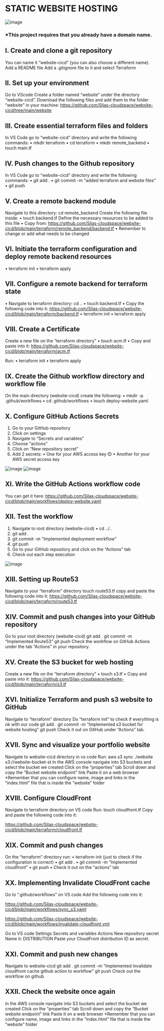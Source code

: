 # **STATIC WEBSITE HOSTING**

![image](https://github.com/user-attachments/assets/84fdc0d9-4ed9-4df5-863d-4ef4abdd635a)

### *This project requires that you already have a domain name.


## I.	Create and clone a git repository

You can name it “website-cicd” (you can also choose a different name).
Add a README file
Add a .gitignore file to it and select Terraform

## II.	Set up your environment

Go to VScode
Create a folder named “website” under the directory “website-cicd”.
Download the following files and add them to the folder “website” in your machine: https://github.com/Silas-cloudspace/website-cicd/tree/main/website

## III.	Create essential terraform files and folders

In VS Code go to “website-cicd” directory and write the following commands:
•	mkdir terraform
•	cd terraform
•	mkdir remote_backend
•	touch main.tf

## IV.	Push changes to the Github repository

In VS Code go to “website-cicd” directory and write the following commands:
•	git add .
•	git commit -m “added terraform and website files”
•	git push

## V.	Create a remote backend module

Navigate to this directory: cd remote_backend
Create the following file inside: 
•	touch backend.tf
Define the necessary resources to be added to this file
•	Copy from: 
https://github.com/Silas-cloudspace/website-cicd/blob/main/terraform/remote_backend/backend.tf
•	Remember to change or add what needs to be changed

## VI.	Initiate the terraform configuration and deploy remote backend resources

•	terraform init
•	terraform apply

## VII.	Configure a remote backend for terraform state

•	Navigate to terraform directory: cd ..
•	touch backend.tf 
•	Copy the following code into it: 
https://github.com/Silas-cloudspace/website-cicd/blob/main/terraform/backend.tf
•	terraform init
•	terraform apply

## VIII.	Create a Certificate

Create a new file on the “terraform directory”
•	touch acm.tf
•	Copy and paste into it:
https://github.com/Silas-cloudspace/website-cicd/blob/main/terraform/acm.tf

Run:
•	terraform init
•	terraform apply

## IX.	Create the Github workflow directory and workflow file

On the main directory (website-cicd) create the following:
•	mkdir -p .github/workflows 
•	cd .github/workflows
•	touch deploy-website.yaml

## X.	Configure GitHub Actions Secrets

1)	Go to your GitHub repository
2)	Click on settings
3)	Navigate to “Secrets and variables”
4)	Choose “actions”
5)	Click on “New repository secret”
6)	Add 2 secrets:
•	One for your AWS access key ID 
•	Another for your AWS secret access key

![image](https://github.com/user-attachments/assets/3eebcf24-cfcf-4bab-9baf-d88842649421)
![image](https://github.com/user-attachments/assets/68e9632a-b386-4f22-bb73-d46019b27d23)

## XI.	Write the GitHub Actions workflow code

You can get it here: 
https://github.com/Silas-cloudspace/website-cicd/blob/main/workflows/deploy-website.yaml

## XII.	Test the workflow

1)	Navigate to root directory (website-cicd)
•	cd ../.. 
2)	git add .
3)	git commit -m “Implemented deployment workflow”
4)	git push
5)	Go to your GitHub repository and click on the “Actions” tab
6)	Check out each step execution

![image](https://github.com/user-attachments/assets/3587a4d2-7b4b-4a7c-9bc6-85bd9fe13a6e)

## XIII.	Setting up Route53

Navigate to your “terraform” directory
touch route53.tf
copy and paste the following code into it: 
https://github.com/Silas-cloudspace/website-cicd/blob/main/terraform/route53.tf

## XIV.	Commit and push changes into your GitHub repository

Go to your root directory (website-cicd)
git add .
git commit -m “Implemented Route53”
git push
Check the workflow on GitHub Actions under the tab “Actions” in your repository.

## XV.	Create the S3 bucket for web hosting

Create a new file on the “terraform directory”
•	touch s3.tf
•	Copy and paste into it: 
https://github.com/Silas-cloudspace/website-cicd/blob/main/terraform/s3.tf

## XVI.	Initialize Terraform and push s3 website to GitHub

Navigate to “terraform” directory
Do “terraform init” to check if everything is ok with our code
git add .
git commit -m “Implemented s3 bucket for website hosting”
git push
Check it out on GitHub under “Actions” tab.

## XVII.	Sync and visualize your portfolio website

Navigate to website-cicd directory in vs code
Run: aws s3 sync ./website s3://website-bucket-st
In the AWS console navigate into S3 buckets and select the bucket we created
Click on the “properties” tab
Scroll down and copy the “Bucket website endpoint” link
Paste it on a web browser
      *Remember that you can configure name, image and links in the “index.html” file that is inside the “website” 
        folder

## XVIII.	Configure CloudFront

Navigate to terraform directory on VS code
Run: touch cloudfront.tf
Copy and paste the following code into it: 

https://github.com/Silas-cloudspace/website-cicd/blob/main/terraform/cloudfront.tf

## XIX.	Commit and push changes

On the “terraform” directory run:
•	terraform init (just to check if the configuration is correct)
•	git add .
•	git commit -m “Implemented cloudfront”
•	git push
•	Check it out on the “actions” tab

## XX.	Implementing Invalidate CloudFront cache

Go to “.github/workflows” on VS code
Add the following code into it:

https://github.com/Silas-cloudspace/website-cicd/blob/main/workflows/sync_s3.yaml

https://github.com/Silas-cloudspace/website-cicd/blob/main/workflows/invalidate-cloudfront.yml

Go to VS code
Settings
Secrets and variables
Actions
New repository secret
Name it: DISTRIBUTION
Paste your CloudFront distribution ID as secret.

## XXI.	Commit and push new changes

Navigate to website-cicd
git add .
git commit -m “Implemented invalidate cloudfront cache github action to workflow”
git push
Check out the workflow on github

## XXII.	Check the website once again

In the AWS console navigate into S3 buckets and select the bucket we created
Click on the “properties” tab
Scroll down and copy the “Bucket website endpoint” link
Paste it on a web browser
      *Remember that you can configure name, image and links in the “index.html” file that is inside the “website” 
        folder


